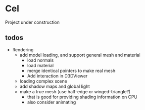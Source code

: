 # Cel

Project under construction

## todos

- Rendering
  - add model loading, and support general mesh and material
    - load normals
    - load material
    - merge identical pointers to make real mesh
	- Add interaction in D3DViewer
  - loading complex scene
  - add shadow maps and global light
  - make a true mesh (use half-edge or winged-triangle?)
    - that is good for providing shading information on CPU
    - also consider animating
